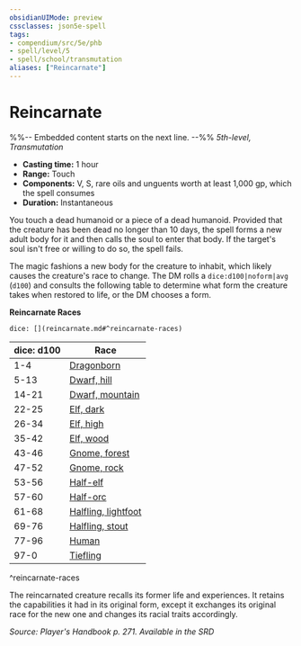 ```yaml
---
obsidianUIMode: preview
cssclasses: json5e-spell
tags:
- compendium/src/5e/phb
- spell/level/5
- spell/school/transmutation
aliases: ["Reincarnate"]
---
```

# Reincarnate
%%-- Embedded content starts on the next line. --%%
*5th-level, Transmutation*  

- **Casting time:** 1 hour
- **Range:** Touch
- **Components:** V, S, rare oils and unguents worth at least 1,000 gp, which the spell consumes
- **Duration:** Instantaneous

You touch a dead humanoid or a piece of a dead humanoid. Provided that the creature has been dead no longer than 10 days, the spell forms a new adult body for it and then calls the soul to enter that body. If the target's soul isn't free or willing to do so, the spell fails.

The magic fashions a new body for the creature to inhabit, which likely causes the creature's race to change. The DM rolls a `dice:d100|noform|avg` (`d100`) and consults the following table to determine what form the creature takes when restored to life, or the DM chooses a form.

**Reincarnate Races**

`dice: [](reincarnate.md#^reincarnate-races)`

| dice: d100 | Race |
|------------|------|
| 1-4 | [Dragonborn](2-Mechanics/CLI/races/dragonborn.md) |
| 5-13 | [Dwarf, hill](2-Mechanics/CLI/races/dwarf-hill.md) |
| 14-21 | [Dwarf, mountain](2-Mechanics/CLI/races/dwarf-mountain.md) |
| 22-25 | [Elf, dark](2-Mechanics/CLI/races/elf-drow.md) |
| 26-34 | [Elf, high](2-Mechanics/CLI/races/elf-high.md) |
| 35-42 | [Elf, wood](2-Mechanics/CLI/races/elf-wood.md) |
| 43-46 | [Gnome, forest](2-Mechanics/CLI/races/gnome-forest.md) |
| 47-52 | [Gnome, rock](2-Mechanics/CLI/races/gnome-rock.md) |
| 53-56 | [Half-elf](2-Mechanics/CLI/races/half-elf.md) |
| 57-60 | [Half-orc](2-Mechanics/CLI/races/half-orc.md) |
| 61-68 | [Halfling, lightfoot](2-Mechanics/CLI/races/halfling-lightfoot.md) |
| 69-76 | [Halfling, stout](2-Mechanics/CLI/races/halfling-stout.md) |
| 77-96 | [Human](2-Mechanics/CLI/races/human.md) |
| 97-0 | [Tiefling](2-Mechanics/CLI/races/tiefling.md) |
^reincarnate-races

The reincarnated creature recalls its former life and experiences. It retains the capabilities it had in its original form, except it exchanges its original race for the new one and changes its racial traits accordingly.

*Source: Player's Handbook p. 271. Available in the <span title='Systems Reference Document (5.1)'>SRD</span>*